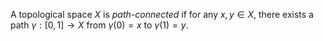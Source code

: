 A topological space $X$ is *path-connected* if for any $x, y \in X$, there exists a path $\gamma: [0, 1] \to X$ from $\gamma(0)=x$ to $\gamma(1)=y$.
